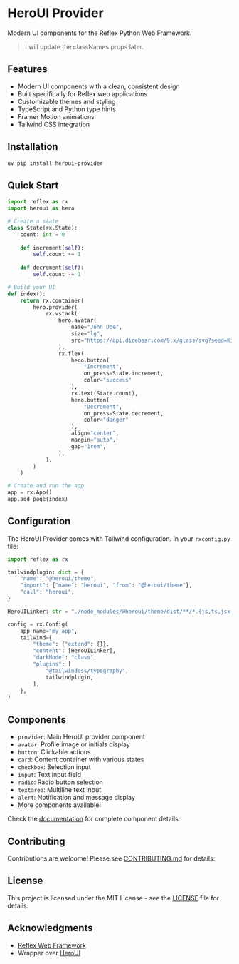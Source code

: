 # HeroUI Provider

Modern UI components for the Reflex Python Web Framework.
> I will update the classNames props later.

## Features

- Modern UI components with a clean, consistent design
- Built specifically for Reflex web applications
- Customizable themes and styling
- TypeScript and Python type hints
- Framer Motion animations
- Tailwind CSS integration

## Installation

```bash
uv pip install heroui-provider
```

## Quick Start

```python
import reflex as rx
import heroui as hero

# Create a state
class State(rx.State):
    count: int = 0
    
    def increment(self):
        self.count += 1
        
    def decrement(self):
        self.count -= 1

# Build your UI
def index():
    return rx.container(
        hero.provider(
            rx.vstack(
                hero.avatar(
                    name="John Doe",
                    size="lg",
                    src="https://api.dicebear.com/9.x/glass/svg?seed=Kingston",
                ),
                rx.flex(
                    hero.button(
                        "Increment",
                        on_press=State.increment,
                        color="success"
                    ),
                    rx.text(State.count),
                    hero.button(
                        "Decrement",
                        on_press=State.decrement,
                        color="danger"
                    ),
                    align="center",
                    margin="auto",
                    gap="1rem",
                ),
            ),
        )
    )

# Create and run the app
app = rx.App()
app.add_page(index)
```

## Configuration

The HeroUI Provider comes with Tailwind configuration. In your `rxconfig.py` file:

```python
import reflex as rx

tailwindplugin: dict = {
    "name": "@heroui/theme",
    "import": {"name": "heroui", "from": "@heroui/theme"},
    "call": "heroui",
}

HeroUILinker: str = "./node_modules/@heroui/theme/dist/**/*.{js,ts,jsx,tsx}"

config = rx.Config(
    app_name="my_app",
    tailwind={
        "theme": {"extend": {}},
        "content": [HeroUILinker],
        "darkMode": "class",
        "plugins": [
            "@tailwindcss/typography",
            tailwindplugin,
        ],
    },
)
```

## Components

- `provider`: Main HeroUI provider component
- `avatar`: Profile image or initials display
- `button`: Clickable actions
- `card`: Content container with various states
- `checkbox`: Selection input
- `input`: Text input field
- `radio`: Radio button selection
- `textarea`: Multiline text input
- `alert`: Notification and message display
- More components available!

Check the [documentation](https://github.com/itsmeadarsh2008/heroui-provider) for complete component details.

## Contributing

Contributions are welcome! Please see [CONTRIBUTING.md](CONTRIBUTING.md) for details.

## License

This project is licensed under the MIT License - see the [LICENSE](LICENSE) file for details.

## Acknowledgments

- [Reflex Web Framework](https://reflex.dev)
- Wrapper over [HeroUI](https://www.heroui.com)